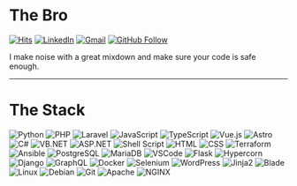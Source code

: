 # The Bro

[![Hits](https://hits.seeyoufarm.com/api/count/incr/badge.svg?url=https%3A%2F%2Fgithub.com%2FSurceBeats%2Fhit-counter&count_bg=%233C008A&title_bg=%236A00FB&icon=debian.svg&icon_color=%23FFFFFF&title=Views&edge_flat=false)](https://hits.seeyoufarm.com)
[![LinkedIn](https://img.shields.io/badge/-LinkedIn-blue?style=flat&logo=LinkedIn&logoColor=white&link=https://www.linkedin.com/in/claudio-gonzalez-medina/)](https://www.linkedin.com/in/claudio-gonzalez-medina/)
[![Gmail](https://img.shields.io/badge/Gmail-D14836?style=flat&logo=gmail&logoColor=white&link=mailto:claudio@banshee.pro)](mailto:claudio@banshee.pro)
[![GitHub Follow](https://img.shields.io/github/followers/SurceBeats?label=Follow&style=social)](https://github.com/SurceBeats)

I make noise with a great mixdown and make sure your code is safe enough.

---

# The Stack

![Python](https://img.shields.io/badge/Python-%233776AB.svg?style=flat&logo=python&logoColor=white)
![PHP](https://img.shields.io/badge/PHP-%23777BB4.svg?style=flat&logo=php&logoColor=white)
![Laravel](https://img.shields.io/badge/Laravel-%23FF2D20.svg?style=flat&logo=laravel&logoColor=white)
![JavaScript](https://img.shields.io/badge/JavaScript-%23323330.svg?style=flat&logo=javascript&logoColor=%23F7DF1E)
![TypeScript](https://img.shields.io/badge/TypeScript-%23007ACC.svg?style=flat&logo=typescript&logoColor=white)
![Vue.js](https://img.shields.io/badge/Vue.js-%2335495e.svg?style=flat&logo=vue.js&logoColor=%234FC08D)
![Astro](https://img.shields.io/badge/Astro-%23FF5D01.svg?style=flat&logo=astro&logoColor=white)
![C#](https://img.shields.io/badge/C%23-%23239120.svg?style=flat&logo=.net&logoColor=white)
![VB.NET](https://img.shields.io/badge/VB.NET-%23004880.svg?style=flat&logo=.net&logoColor=white)
![ASP.NET](https://img.shields.io/badge/ASP.NET-%2300748F.svg?style=flat&logo=.net&logoColor=white)
![Shell Script](https://img.shields.io/badge/Shell_Script-%23121011.svg?style=flat&logo=gnu-bash&logoColor=white)
![HTML](https://img.shields.io/badge/HTML-%23E34F26.svg?style=flat&logo=html5&logoColor=white)
![CSS](https://img.shields.io/badge/CSS-%231572B6.svg?style=flat&logo=css3&logoColor=white)
![Terraform](https://img.shields.io/badge/Terraform-%23623CE4.svg?style=flat&logo=terraform&logoColor=white)
![Ansible](https://img.shields.io/badge/Ansible-%23EE0000.svg?style=flat&logo=ansible&logoColor=white)
![PostgreSQL](https://img.shields.io/badge/PostgreSQL-%23336791.svg?style=flat&logo=postgresql&logoColor=white)
![MariaDB](https://img.shields.io/badge/MariaDB-%23003545.svg?style=flat&logo=mariadb&logoColor=white)
![VSCode](https://img.shields.io/badge/VS%20Code-%23007ACC.svg?style=flat&logo=visual-studio-code&logoColor=white)
![Flask](https://img.shields.io/badge/Flask-%23000.svg?style=flat&logo=flask&logoColor=white)
![Hypercorn](https://img.shields.io/badge/Hypercorn-%2320232A.svg?style=flat&logo=hypercorn&logoColor=white)
![Django](https://img.shields.io/badge/Django-%23092E20.svg?style=flat&logo=django&logoColor=white)
![GraphQL](https://img.shields.io/badge/GraphQL-%23E10098.svg?style=flat&logo=graphql&logoColor=white)
![Docker](https://img.shields.io/badge/Docker-%230db7ed.svg?style=flat&logo=docker&logoColor=white)
![Selenium](https://img.shields.io/badge/Selenium-%2343B02A.svg?style=flat&logo=selenium&logoColor=white)
![WordPress](https://img.shields.io/badge/WordPress-%2321759B.svg?style=flat&logo=wordpress&logoColor=white)
![Jinja2](https://img.shields.io/badge/Jinja2-%23B41717.svg?style=flat&logo=jinja&logoColor=white)
![Blade](https://img.shields.io/badge/Blade-%23F05340.svg?style=flat&logo=laravel&logoColor=white)
![Linux](https://img.shields.io/badge/Linux-%23FCC624.svg?style=flat&logo=linux&logoColor=black)
![Debian](https://img.shields.io/badge/Debian-%23A81D33.svg?style=flat&logo=debian&logoColor=white)
![Git](https://img.shields.io/badge/Git-%23F05033.svg?style=flat&logo=git&logoColor=white)
![Apache](https://img.shields.io/badge/Apache-%23D22128.svg?style=flat&logo=apache&logoColor=white)
![NGINX](https://img.shields.io/badge/NGINX-%23009639.svg?style=flat&logo=nginx&logoColor=white)
